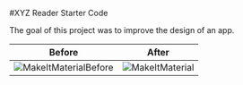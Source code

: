 #XYZ Reader Starter Code

The goal of this project was to improve the design of an app.

| Before | After |
| --- | --- |
| ![MakeItMaterialBefore](https://user-images.githubusercontent.com/14279722/60690235-df409700-9e82-11e9-9ab8-49d32e85c7a6.gif) | ![MakeItMaterial](https://user-images.githubusercontent.com/14279722/60690292-9ccb8a00-9e83-11e9-8284-23ca450a9aea.gif) |

